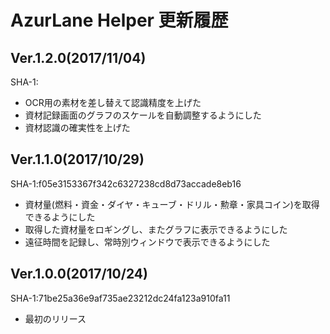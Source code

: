 # AzurLane Helper 更新履歴

## Ver.1.2.0(2017/11/04)
SHA-1:
- OCR用の素材を差し替えて認識精度を上げた
- 資材記録画面のグラフのスケールを自動調整するようにした
- 資材認識の確実性を上げた

## Ver.1.1.0(2017/10/29)
SHA-1:f05e3153367f342c6327238cd8d73accade8eb16
- 資材量(燃料・資金・ダイヤ・キューブ・ドリル・勲章・家具コイン)を取得できるようにした
- 取得した資材量をロギングし、またグラフに表示できるようにした
- 遠征時間を記録し、常時別ウィンドウで表示できるようにした

## Ver.1.0.0(2017/10/24)
SHA-1:71be25a36e9af735ae23212dc24fa123a910fa11
- 最初のリリース
